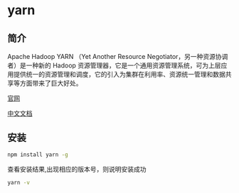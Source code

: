 # yarn
## 简介

Apache Hadoop YARN （Yet Another Resource Negotiator，另一种资源协调者）是一种新的 Hadoop 资源管理器，它是一个通用资源管理系统，可为上层应用提供统一的资源管理和调度，它的引入为集群在利用率、资源统一管理和数据共享等方面带来了巨大好处。

[官网](https://yarnpkg.com/)

[中文文档](https://yarn.bootcss.com/docs/)

## 安装
```bash
npm install yarn -g
```

查看安装结果,出现相应的版本号，则说明安装成功
```bash
yarn -v
```